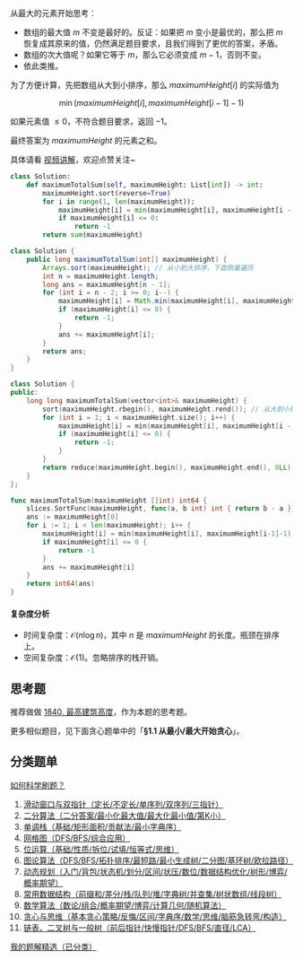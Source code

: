 从最大的元素开始思考：

- 数组的最大值 $m$ 不变是最好的。反证：如果把 $m$ 变小是最优的，那么把 $m$ 恢复成其原来的值，仍然满足题目要求，且我们得到了更优的答案，矛盾。
- 数组的次大值呢？如果它等于 $m$，那么它必须变成 $m-1$，否则不变。
- 依此类推。

为了方便计算，先把数组从大到小排序，那么 $\textit{maximumHeight}[i]$ 的实际值为

$$
\min(\textit{maximumHeight}[i], \textit{maximumHeight}[i-1] - 1)
$$

如果元素值 $\le 0$，不符合题目要求，返回 $-1$。

最终答案为 $\textit{maximumHeight}$ 的元素之和。

具体请看 [视频讲解](https://www.bilibili.com/video/BV1bjxyewEQV/)，欢迎点赞关注~

```py [sol-Python3]
class Solution:
    def maximumTotalSum(self, maximumHeight: List[int]) -> int:
        maximumHeight.sort(reverse=True)
        for i in range(1, len(maximumHeight)):
            maximumHeight[i] = min(maximumHeight[i], maximumHeight[i - 1] - 1)
            if maximumHeight[i] <= 0:
                return -1
        return sum(maximumHeight)
```

```java [sol-Java]
class Solution {
    public long maximumTotalSum(int[] maximumHeight) {
        Arrays.sort(maximumHeight); // 从小到大排序，下面倒着遍历
        int n = maximumHeight.length;
        long ans = maximumHeight[n - 1];
        for (int i = n - 2; i >= 0; i--) {
            maximumHeight[i] = Math.min(maximumHeight[i], maximumHeight[i + 1] - 1);
            if (maximumHeight[i] <= 0) {
                return -1;
            }
            ans += maximumHeight[i];
        }
        return ans;
    }
}
```

```cpp [sol-C++]
class Solution {
public:
    long long maximumTotalSum(vector<int>& maximumHeight) {
        sort(maximumHeight.rbegin(), maximumHeight.rend()); // 从大到小排序
        for (int i = 1; i < maximumHeight.size(); i++) {
            maximumHeight[i] = min(maximumHeight[i], maximumHeight[i - 1] - 1);
            if (maximumHeight[i] <= 0) {
                return -1;
            }
        }
        return reduce(maximumHeight.begin(), maximumHeight.end(), 0LL);
    }
};
```

```go [sol-Go]
func maximumTotalSum(maximumHeight []int) int64 {
	slices.SortFunc(maximumHeight, func(a, b int) int { return b - a })
	ans := maximumHeight[0]
	for i := 1; i < len(maximumHeight); i++ {
		maximumHeight[i] = min(maximumHeight[i], maximumHeight[i-1]-1)
		if maximumHeight[i] <= 0 {
			return -1
		}
		ans += maximumHeight[i]
	}
	return int64(ans)
}
```

#### 复杂度分析

- 时间复杂度：$\mathcal{O}(n\log n)$，其中 $n$ 是 $\textit{maximumHeight}$ 的长度。瓶颈在排序上。
- 空间复杂度：$\mathcal{O}(1)$。忽略排序的栈开销。

## 思考题

推荐做做 [1840. 最高建筑高度](https://leetcode.cn/problems/maximum-building-height/)，作为本题的思考题。

更多相似题目，见下面贪心题单中的「**§1.1 从最小/最大开始贪心**」。

## 分类题单

[如何科学刷题？](https://leetcode.cn/circle/discuss/RvFUtj/)

1. [滑动窗口与双指针（定长/不定长/单序列/双序列/三指针）](https://leetcode.cn/circle/discuss/0viNMK/)
2. [二分算法（二分答案/最小化最大值/最大化最小值/第K小）](https://leetcode.cn/circle/discuss/SqopEo/)
3. [单调栈（基础/矩形面积/贡献法/最小字典序）](https://leetcode.cn/circle/discuss/9oZFK9/)
4. [网格图（DFS/BFS/综合应用）](https://leetcode.cn/circle/discuss/YiXPXW/)
5. [位运算（基础/性质/拆位/试填/恒等式/思维）](https://leetcode.cn/circle/discuss/dHn9Vk/)
6. [图论算法（DFS/BFS/拓扑排序/最短路/最小生成树/二分图/基环树/欧拉路径）](https://leetcode.cn/circle/discuss/01LUak/)
7. [动态规划（入门/背包/状态机/划分/区间/状压/数位/数据结构优化/树形/博弈/概率期望）](https://leetcode.cn/circle/discuss/tXLS3i/)
8. [常用数据结构（前缀和/差分/栈/队列/堆/字典树/并查集/树状数组/线段树）](https://leetcode.cn/circle/discuss/mOr1u6/)
9. [数学算法（数论/组合/概率期望/博弈/计算几何/随机算法）](https://leetcode.cn/circle/discuss/IYT3ss/)
10. [贪心与思维（基本贪心策略/反悔/区间/字典序/数学/思维/脑筋急转弯/构造）](https://leetcode.cn/circle/discuss/g6KTKL/)
11. [链表、二叉树与一般树（前后指针/快慢指针/DFS/BFS/直径/LCA）](https://leetcode.cn/circle/discuss/K0n2gO/)

[我的题解精选（已分类）](https://github.com/EndlessCheng/codeforces-go/blob/master/leetcode/SOLUTIONS.md)
